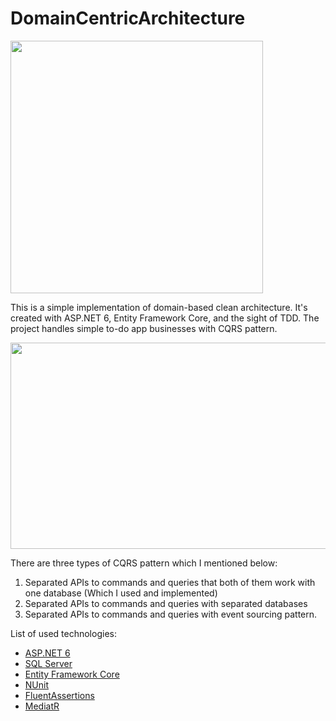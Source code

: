 # DomainCentricArchitecture
<img align="center" width="404" height="404" src="https://i.ibb.co/7CTfWfG/database-centrics-vs-domain-centric-architecture.png" />

This is a simple implementation of domain-based clean architecture. It's created with ASP.NET 6, Entity Framework Core, and the sight of TDD. The project handles simple to-do app businesses with CQRS pattern.

<img align="center" width="701" height="330" src="https://i.ibb.co/KNdNBf6/Untitled.jpg" />

There are three types of CQRS pattern which I mentioned below:
  1. Separated APIs to commands and queries that both of them work with one database (Which I used and implemented)
  2. Separated APIs to commands and queries with separated databases
  3. Separated APIs to commands and queries with event sourcing pattern.


List of used technologies:
* [ASP.NET 6](https://docs.microsoft.com/en-us/aspnet/core/introduction-to-aspnet-core?view=aspnetcore-6.0)
* [SQL Server](https://docs.microsoft.com/en-us/sql/sql-server/?view=sql-server-ver16)
* [Entity Framework Core](https://docs.microsoft.com/en-us/ef/core/)
* [NUnit](https://nunit.org/)
* [FluentAssertions](https://fluentassertions.com/)
* [MediatR](https://github.com/jbogard/MediatR)
